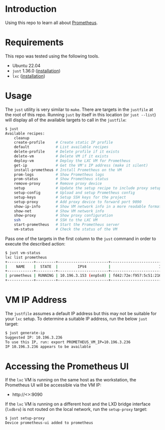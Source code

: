 # Introduction

Using this repo to learn all about [Prometheus](https://prometheus.io/docs/prometheus/latest/getting_started/).

# Requirements

This repo was tested using the following tools. 

- Ubuntu 22.04
- `just` 1.36.0 ([installation](https://github.com/casey/just#installation))
- `lxc` ([installation](https://ubuntu.com/server/docs/lxc-containers))

# Usage

The `just` utility is very similar to `make`.  There are targets in the `justfile` at the root of this repo.  Running `just` by itself in this location (or `just --list`) will display all of the available targets to call in the `justfile`:

```bash
$ just
Available recipes:
    cleanup
    create-profile     # Create static IP profile
    default            # List available recipes
    delete-profile     # Delete profile if it exists
    delete-vm          # Delete VM if it exists
    deploy-vm          # Deploy the LXC VM for Prometheus
    get-ip             # Get the VM's IP address (make it silent)
    install-prometheus # Install Prometheus on the VM
    prom-logs          # Show Prometheus logs
    prom-status        # Show Prometheus status
    remove-proxy       # Remove proxy device
    setup              # Update the setup recipe to include proxy setup
    setup-config       # Upload and setup Prometheus config
    setup-keys         # Setup SSH keys for the project
    setup-proxy        # Add proxy device to forward port 9090
    show-ip-info       # Show VM network info in a more readable format
    show-net           # Show VM network info
    show-proxy         # Show proxy configuration
    ssh                # SSH to the LXC VM
    start-prometheus   # Start the Prometheus server
    vm-status          # Check the status of the VM
```

Pass one of the targets in the first column to the `just` command in order to execute the described action:

```bash
$ just vm-status 
lxc list prometheus
+------------+---------+-----------------------+------------------------------------------------+-----------------+-----------+
|    NAME    |  STATE  |         IPV4          |                      IPV6                      |      TYPE       | SNAPSHOTS |
+------------+---------+-----------------------+------------------------------------------------+-----------------+-----------+
| prometheus | RUNNING | 10.196.3.153 (enp5s0) | fd42:72e:f957:5c51:216:3eff:fefb:c26a (enp5s0) | VIRTUAL-MACHINE | 0         |
+------------+---------+-----------------------+------------------------------------------------+-----------------+-----------+
```

# VM IP Address

The `justfile` assumes a default IP address but this may not be suitable for your `lxc` setup.  To determine a suitable IP address, run the below `just` target:

```bash
$ just generate-ip 
Suggested IP: 10.196.3.236
To use this IP, run: export PROMETHEUS_VM_IP=10.196.3.236
IP 10.196.3.236 appears to be available
```

# Accessing the Prometheus UI

If the `lxc` VM is running on the same host as the workstation, the Prometheus UI will be accessible via the VM IP:

- http://<<vm-ip>>:9090

If the `lxc` VM is running on a different host and the LXD bridge interface (`lxdbro`) is not routed on the local network, run the `setup-proxy` target:

```bash
$ just setup-proxy 
Device prometheus-ui added to prometheus
```
